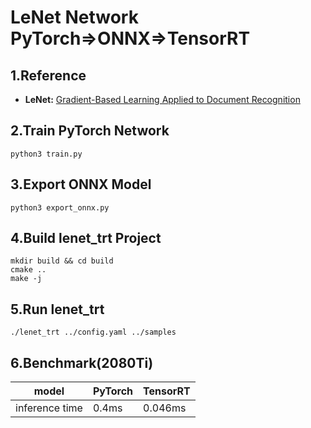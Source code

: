 # LeNet Network PyTorch=>ONNX=>TensorRT

## 1.Reference
- **LeNet:** [Gradient-Based Learning Applied to Document Recognition](http://yann.lecun.com/exdb/publis/pdf/lecun-01a.pdf)

## 2.Train PyTorch Network
```
python3 train.py
```

## 3.Export ONNX Model
```
python3 export_onnx.py
```

## 4.Build lenet_trt Project
```
mkdir build && cd build
cmake ..
make -j
```

## 5.Run lenet_trt
```
./lenet_trt ../config.yaml ../samples
```

## 6.Benchmark(2080Ti)
model|PyTorch|TensorRT|
---|---|---
inference time|0.4ms|0.046ms
